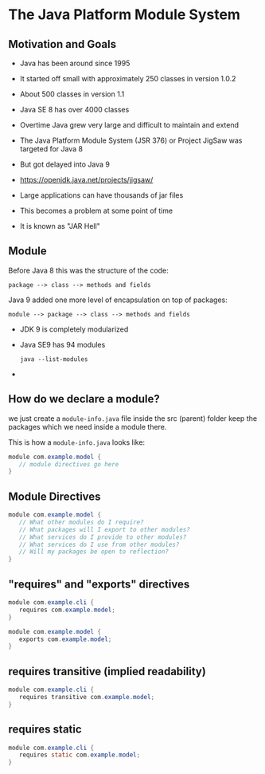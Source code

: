 # The Java Platform Module System

## Motivation and Goals

* Java has been around since 1995
* It started off small with approximately 250 classes in version 1.0.2
* About 500 classes in version 1.1
* Java SE 8 has over 4000 classes
* Overtime Java grew very large and difficult to maintain and extend


* The Java Platform Module System (JSR 376) or Project JigSaw was targeted for Java 8
* But got delayed into Java 9
* https://openjdk.java.net/projects/jigsaw/


* Large applications can have thousands of jar files
* This becomes a problem at some point of time
* It is known as "JAR Hell"

## Module

Before Java 8 this was the structure of the code:

`package --> class --> methods and fields`

Java 9 added one more level of encapsulation on top of packages:

`module --> package --> class --> methods and fields`

* JDK 9 is completely modularized
* Java SE9 has 94 modules
  
  `java --list-modules`
* 

## How do we declare a module?

we just create a `module-info.java` file inside the src (parent) folder keep the packages which we need inside a module there.

This is how a `module-info.java` looks like:

```java
module com.example.model {
   // module directives go here
}
```

## Module Directives

```java
module com.example.model {
   // What other modules do I require?
   // What packages will I export to other modules?
   // What services do I provide to other modules?
   // What services do I use from other modules?
   // Will my packages be open to reflection?
}
```

## "requires" and "exports" directives

```java
module com.example.cli {
   requires com.example.model;
}
```

```java
module com.example.model {
   exports com.example.model;
}
```

## requires transitive (implied readability)

```java
module com.example.cli {
   requires transitive com.example.model;
}
```

## requires static

```java
module com.example.cli {
   requires static com.example.model;
}
```